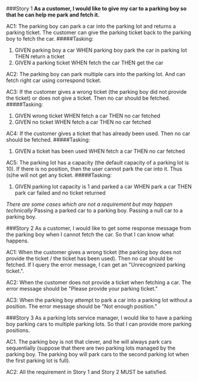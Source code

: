 ###Story 1
**As a customer, I would like to give my car to a parking boy so that he can help me park and fetch it.**

AC1: 
The parking boy can park a car into the parking lot and returns a parking ticket. 
The customer can give the parking ticket back to the parking boy to fetch the car.
#####Tasking:
1. GIVEN parking boy a car WHEN parking boy park the car in parking lot THEN return a ticket
2. GIVEN a parking ticket WHEN fetch the car THEN get the car


AC2:
 The parking boy can park multiple cars into the parking lot. 
 And can fetch right car using correspond ticket.
 
AC3:
 If the customer gives a wrong ticket (the parking boy did not provide the ticket) or does not give a ticket. 
 Then no car should be fetched.
 #####Tasking:
 1. GIVEN wrong ticket WHEN fetch a car THEN no car fetched
 2. GIVEN no ticket WHEN fetch a car THEN no car fetched
 
AC4: 
If the customer gives a ticket that has already been used. 
Then no car should be fetched.
#####Tasking:
 1. GIVEN a ticket has been used WHEN fetch a car THEN no car fetched

AC5:
The parking lot has a capacity (the default capacity of a parking lot is 10). 
If there is no position, then the user cannot park the car into it. 
Thus (s)he will not get any ticket.
#####Tasking:
 1. GIVEN parking lot capacity is 1 and parked a car WHEN park a car THEN park car failed and no ticket returned

*There are some cases which are not a requirement but may happen technically*
Passing a parked car to a parking boy.
Passing a null car to a parking boy.


###Story 2
As a customer, I would like to get some response message from the parking boy when I cannot fetch the car.
So that I can know what happens.

AC1: 
When the customer gives a wrong ticket (the parking boy does not provide the ticket / the ticket has been used).
Then no car should be fetched. If I query the error message, I can get an "Unrecognized parking ticket.".

AC2: 
When the customer does not provide a ticket when fetching a car. 
The error message should be "Please provide your parking ticket."

AC3: 
When the parking boy attempt to park a car into a parking lot without a position. 
The error message should be "Not enough position."

###Story 3
As a parking lots service manager, I would like to have a parking boy parking cars to multiple parking lots. 
So that I can provide more parking positions.

AC1.
The parking boy is not that clever, and he will always park cars sequentially 
(suppose that there are two parking lots managed by the parking boy.
The parking boy will park cars to the second parking lot when the first parking lot is full).

AC2:
All the requirement in Story 1 and Story 2 MUST be satisfied.
